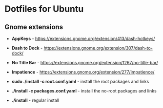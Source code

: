 Dotfiles for Ubuntu
=================

Gnome extensions
---------------------

* **AppKeys** - https://extensions.gnome.org/extension/413/dash-hotkeys/
* **Dash to Dock** - https://extensions.gnome.org/extension/307/dash-to-dock/ 
* **No Title Bar** - https://extensions.gnome.org/extension/1267/no-title-bar/ 
* **Impatience** - https://extensions.gnome.org/extension/277/impatience/

* **sudo ./install -c root.conf.yaml** - install the root packages and links
* **./install -c packages.conf.yaml** - install the no-root packages and links 
* **./install** - regular install
